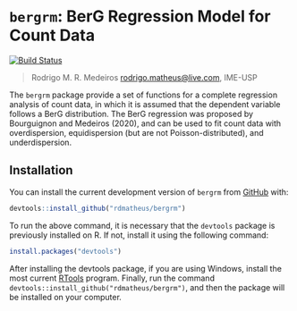 # `bergrm`: BerG Regression Model for Count Data

[![Build Status](https://travis-ci.com/travis-ci/travis-web.svg?branch=master)](https://travis-ci.com/travis-ci/travis-web)

> Rodrigo M. R. Medeiros
> <rodrigo.matheus@live.com>, IME-USP

The `bergrm` package provide a set of functions for a complete regression analysis of count data, in which it is assumed that the dependent variable follows a BerG distribution. The BerG regression was proposed by Bourguignon and Medeiros (2020), and can be used to fit count data with overdispersion, equidispersion (but are not Poisson-distributed), and underdispersion.

## Installation

You can install the current development version of `bergrm` from [GitHub](https://github.com/rdmatheus/sdlrm) with:

``` r
devtools::install_github("rdmatheus/bergrm")
```
To run the above command, it is necessary that the `devtools` package is previously installed on R. If not, install it using the following command:

``` r
install.packages("devtools")
```
After installing the devtools package, if you are using Windows, install the most current [RTools](https://cran.r-project.org/bin/windows/Rtools/) program. Finally, run the command `devtools::install_github("rdmatheus/bergrm")`, and then the package will be installed on your computer.
